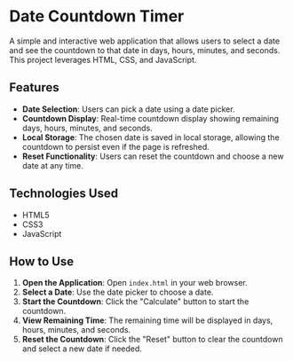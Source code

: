 # Date Countdown Timer

A simple and interactive web application that allows users to select a date and see the countdown to that date in days, hours, minutes, and seconds. This project leverages HTML, CSS, and JavaScript.

## Features

- **Date Selection**: Users can pick a date using a date picker.
- **Countdown Display**: Real-time countdown display showing remaining days, hours, minutes, and seconds.
- **Local Storage**: The chosen date is saved in local storage, allowing the countdown to persist even if the page is refreshed.
- **Reset Functionality**: Users can reset the countdown and choose a new date at any time.

## Technologies Used

- HTML5
- CSS3
- JavaScript

## How to Use

1. **Open the Application**: Open `index.html` in your web browser.
2. **Select a Date**: Use the date picker to choose a date.
3. **Start the Countdown**: Click the "Calculate" button to start the countdown.
4. **View Remaining Time**: The remaining time will be displayed in days, hours, minutes, and seconds.
5. **Reset the Countdown**: Click the "Reset" button to clear the countdown and select a new date if needed.
